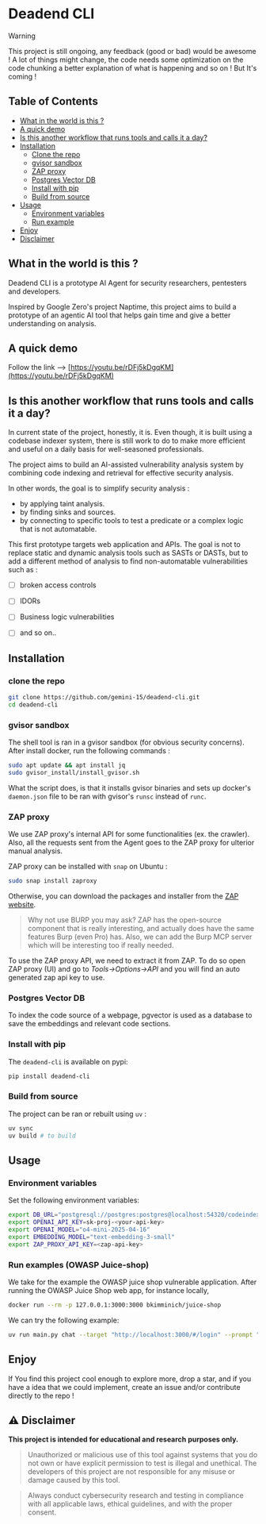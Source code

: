 # Deadend CLI 

> [!WARNING]  
> This project is still ongoing, any feedback (good or bad) would be awesome ! 
> A lot of things might change, the code needs some optimization on the code chunking 
> a better explanation of what is happening and so on ! But It's coming ! 

## Table of Contents

- [What in the world is this ?](#what-in-the-world-is-this-)
- [A quick demo](#a-quick-demo)
- [Is this another workflow that runs tools and calls it a day?](#is-this-another-workflow-that-runs-tools-and-calls-it-a-day)
- [Installation](#installation)
  - [Clone the repo](#clone-the-repo)
  - [gvisor sandbox](#gvisor-sandbox)
  - [ZAP proxy](#zap-proxy)
  - [Postgres Vector DB](#postgres-vector-db)
  - [Install with pip](#install-with-pip)
  - [Build from source](#build-from-source)
- [Usage](#usage)
  - [Environment variables](#environment-variables)
  - [Run example](#run-examples-owasp-juice-shop)
- [Enjoy](#enjoy)
- [Disclaimer](#️-disclaimer)

## What in the world is this ? 
Deadend CLI is a prototype AI Agent for security researchers, pentesters and developers. 

Inspired by Google Zero's project Naptime, this project aims to build a prototype of an agentic AI tool that helps gain time and give a better understanding on analysis.

## A quick demo 
Follow the link --> [https://youtu.be/rDFj5kDgqKM](https://youtu.be/rDFj5kDgqKM)


## Is this another workflow that runs tools and calls it a day? 
In current state of the project, honestly, it is. Even though, it is built using a codebase indexer system, there is still work to do to make more efficient and useful on a daily basis for well-seasoned professionals. 

The project aims to build an AI-assisted vulnerability analysis system by combining code indexing and retrieval for effective security analysis. 

In other words, the goal is to simplify security analysis :
- by applying taint analysis. 
- by finding sinks and sources. 
- by connecting to specific tools to test a predicate or a complex logic that is not automatable.

This first prototype targets web application and APIs. The goal is not to replace static and dynamic analysis tools such as SASTs or DASTs, but to add a different method of analysis to find non-automatable vulnerabilities such as : 
- [ ] broken access controls 
- [ ] IDORs 
- [ ] Business logic vulnerabilities 
- [ ] and so on..


## Installation 

### clone the repo

```bash
git clone https://github.com/gemini-15/deadend-cli.git
cd deadend-cli
```

### gvisor sandbox 
The shell tool is ran in a gvisor sandbox (for obvious security concerns). 
After install docker, run the following commands : 

```bash
sudo apt update && apt install jq 
sudo gvisor_install/install_gvisor.sh
```

What the script does, is that it installs gvisor binaries and sets up docker's `daemon.json` file to be ran with gvisor's `runsc` instead of `runc`.  

### ZAP proxy 
We use ZAP proxy's internal API for some functionalities (ex. the crawler). Also, all the requests sent from the Agent goes to the ZAP proxy for ulterior manual analysis. 

ZAP proxy can be installed with `snap` on Ubuntu : 
```bash
sudo snap install zaproxy
``` 

Otherwise, you can download the packages and installer from the [ZAP website](https://www.zaproxy.org/download/).

> Why not use BURP you may ask? ZAP has the open-source component that is really interesting, and actually does have the same features Burp (even Pro) has. Also, we can add the Burp MCP server which will be interesting too if really needed.

To use the ZAP proxy API, we need to extract it from ZAP. 
To do so open ZAP proxy (UI) and go to *Tools->Options->API* and you will find an auto generated zap api key to use. 

### Postgres Vector DB 
To index the code source of a webpage, pgvector is used as a database to save the embeddings and relevant code sections. 


### Install with pip
The `deadend-cli` is available on pypi:
```bash
pip install deadend-cli
```

### Build from source 
The project can be ran or rebuilt using `uv` :
```bash
uv sync 
uv build # to build 
```


## Usage 
### Environment variables
Set the following environment variables:
```bash
export DB_URL="postgresql://postgres:postgres@localhost:54320/codeindexerdb" # when running locally 
export OPENAI_API_KEY=sk-proj-<your-api-key>
export OPENAI_MODEL="o4-mini-2025-04-16"
export EMBEDDING_MODEL="text-embedding-3-small"
export ZAP_PROXY_API_KEY=<zap-api-key>
```

### Run examples (OWASP Juice-shop)
We take for the example the OWASP juice shop vulnerable application. 
After running the OWASP Juice Shop web app, for instance locally, 
```bash
docker run --rm -p 127.0.0.1:3000:3000 bkimminich/juice-shop
```

We can try the following example:
```bash
uv run main.py chat --target "http://localhost:3000/#/login" --prompt "extract the login endpoint and test for a sql injection" # To run directly 
```


## Enjoy
If You find this project cool enough to explore more, drop a star, and if you have a idea that we could implement, create an issue and/or contribute directly to the repo ! 

## ⚠️ Disclaimer

**This project is intended for educational and research purposes only.**

> Unauthorized or malicious use of this tool against systems that you do not own or have explicit permission to test is illegal and unethical. The developers of this project are not responsible for any misuse or damage caused by this tool.

> Always conduct cybersecurity research and testing in compliance with all applicable laws, ethical guidelines, and with the proper consent.